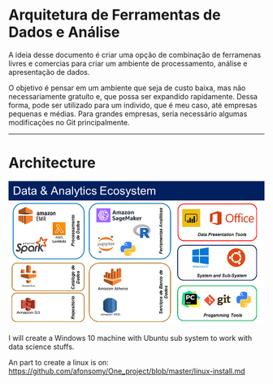 # Arquitetura de Ferramentas de Dados e Análise

A ideia desse documento é criar uma opção de combinação de ferramenas livres e 
comercias para criar um ambiente de processamento, análise e apresentação de dados.

O objetivo é pensar em um ambiente que seja de custo baixa, mas não necessariamente gratuíto e,
que possa ser expandido rapidamente. Dessa forma, pode ser utilizado para um individo,
que é meu caso, até empresas pequenas e médias. Para grandes empresas, seria necessário 
algumas modificações no Git principalmente.

***
# Architecture

![Architecture](docs/images/Architecture-v2.0.PNG)

I will create a Windows 10 machine with Ubuntu sub system to work with data science stuffs.

An part to create a linux is on:
https://github.com/afonsomy/One_project/blob/master/linux-install.md


